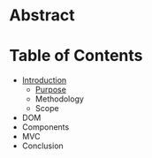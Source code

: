 # Abstract

# Table of Contents

- [Introduction](01-Introduction)
  - [Purpose](01-Introduction#Purpose)
  - Methodology
  - Scope
- DOM
- Components
- MVC
- Conclusion
